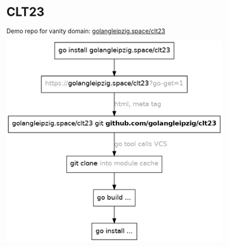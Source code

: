 # CLT23

Demo repo for vanity domain: [golangleipzig.space/clt23](https://golangleipzig.space/clt23)

![](flow.png)

